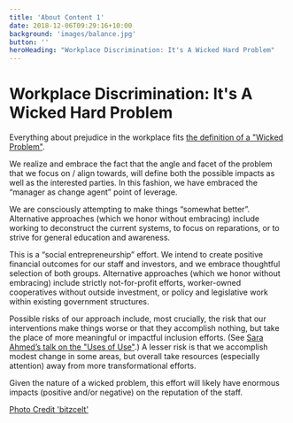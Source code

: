 ```yaml
---
title: 'About Content 1'
date: 2018-12-06T09:29:16+10:00
background: 'images/balance.jpg'
button: ''
heroHeading: "Workplace Discrimination: It's A Wicked Hard Problem"
---
```

# Workplace Discrimination: It's A Wicked Hard Problem

Everything about prejudice in the workplace fits [the definition of a "Wicked  Problem"](https://en.wikipedia.org/wiki/Wicked_problem).

We realize and embrace the fact that the angle and facet of the problem that we focus on / align towards, will define both the possible impacts as well as the interested parties. In this fashion, we have embraced the “manager as change agent” point of leverage.

We are consciously attempting to make things “somewhat better”. Alternative approaches (which we honor without embracing) include working to deconstruct the current systems, to focus on reparations, or to strive for general education and awareness.

This is a “social entrepreneurship” effort. We intend to create positive financial outcomes for our staff and investors, and we embrace thoughtful selection of both groups. Alternative approaches (which we honor without embracing) include strictly not-for-profit efforts, worker-owned cooperatives without outside investment, or policy and legislative work within existing government structures.

Possible risks of our approach include, most crucially, the risk that our interventions make things worse or that they accomplish nothing, but take the place of more meaningful or impactful inclusion efforts. (See [Sara Ahmed’s talk on the "Uses of Use"](https://www.youtube.com/watch?v=avKJ2w1mhng).) A lesser risk is that we accomplish modest change in some areas, but overall take resources (especially attention) away from more transformational efforts.

Given the nature of a wicked problem, this effort will likely have enormous impacts (positive and/or negative) on the reputation of the staff.

[Photo Credit 'bitzcelt'](https://flickr.com/photos/bitzcelt/3104101806/in/photolist-5JikjE-oe49jh-Eg8j6A-jBxec-Sbs1tv-2vpqWL-krd1bE-6CDNyz-71N7jn-YWJpTf-29F4m52-7ZATJr-86jREx-WF7ibZ-EywCRZ-hdxMUg-Dacnry-RFVCQh-RzNXA5-rWUaCi-3J5HMx-mGep3S-7ecKSC-J6EoR5-5B52LA-bNHfY8-j9snEd-pm57c5-nKJthJ-9CyT7n-5QzbDi-26PNALs-vhgGD-hrApLB-r3LbMP-2LqZc-86tWpF-w8bZe8-32Fp4S-7yE2A1-86LehR-2dM7eCU-p3jnhd-xmaGc5-Gvsa2e-4enbkZ-4J6sJx-8Mnkwv-25ZUFev-24KZD63)